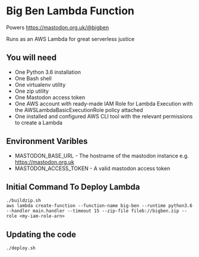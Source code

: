 # Big Ben Lambda Function
Powers https://mastodon.org.uk/@bigben

Runs as an AWS Lambda for great serverless justice

## You will need

* One Python 3.6 installation
* One Bash shell
* One virtualenv utility
* One zip utility
* One Mastodon access token
* One AWS account with ready-made IAM Role for Lambda Execution with the AWSLambdaBasicExecutionRole policy attached
* One installed and configured AWS CLI tool with the relevant permissions to create a Lambda

## Environment Varibles

* MASTODON_BASE_URL - The hostname of the mastodon instance e.g. https://mastodon.org.uk
* MASTODON_ACCESS_TOKEN - A valid mastodon access token

## Initial Command To Deploy Lambda
```
./buildzip.sh
aws lambda create-function --function-name big-ben --runtime python3.6 --handler main.handler --timeout 15 --zip-file fileb://bigben.zip --role <my-iam-role-arn>
```

## Updating the code
`./deploy.sh`
